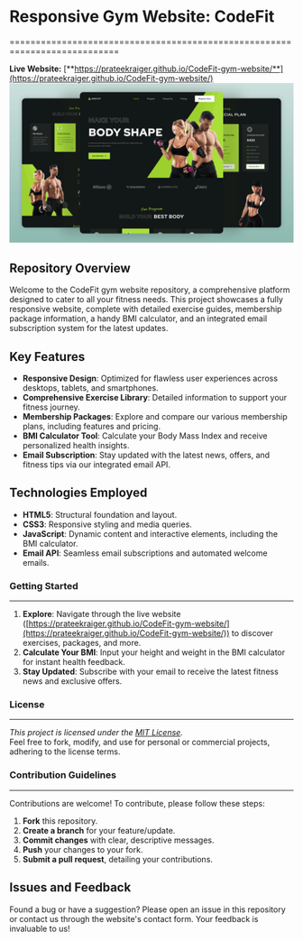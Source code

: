 # **Responsive Gym Website: CodeFit**
===========================================================================

**Live Website:** [**https://prateekraiger.github.io/CodeFit-gym-website/**](https://prateekraiger.github.io/CodeFit-gym-website/)
![alt text](sample.png)

**Repository Overview**
------------------------

Welcome to the CodeFit gym website repository, a comprehensive platform designed to cater to all your fitness needs. This project showcases a fully responsive website, complete with detailed exercise guides, membership package information, a handy BMI calculator, and an integrated email subscription system for the latest updates.

**Key Features**
----------------

* **Responsive Design**: Optimized for flawless user experiences across desktops, tablets, and smartphones.
* **Comprehensive Exercise Library**: Detailed information to support your fitness journey.
* **Membership Packages**: Explore and compare our various membership plans, including features and pricing.
* **BMI Calculator Tool**: Calculate your Body Mass Index and receive personalized health insights.
* **Email Subscription**: Stay updated with the latest news, offers, and fitness tips via our integrated email API.

**Technologies Employed**
-------------------------

* **HTML5**: Structural foundation and layout.
* **CSS3**: Responsive styling and media queries.
* **JavaScript**: Dynamic content and interactive elements, including the BMI calculator.
* **Email API**: Seamless email subscriptions and automated welcome emails.

### **Getting Started**
-------------------------

1. **Explore**: Navigate through the live website ([https://prateekraiger.github.io/CodeFit-gym-website/](https://prateekraiger.github.io/CodeFit-gym-website/)) to discover exercises, packages, and more.
2. **Calculate Your BMI**: Input your height and weight in the BMI calculator for instant health feedback.
3. **Stay Updated**: Subscribe with your email to receive the latest fitness news and exclusive offers.

### **License**
------------

*This project is licensed under the [MIT License](https://opensource.org/licenses/MIT).*  
Feel free to fork, modify, and use for personal or commercial projects, adhering to the license terms.

### **Contribution Guidelines**
------------------------------

Contributions are welcome! To contribute, please follow these steps:

1. **Fork** this repository.
2. **Create a branch** for your feature/update.
3. **Commit changes** with clear, descriptive messages.
4. **Push** your changes to your fork.
5. **Submit a pull request**, detailing your contributions.


**Issues and Feedback**
-----------------------

Found a bug or have a suggestion? Please open an issue in this repository or contact us through the website's contact form. Your feedback is invaluable to us!
